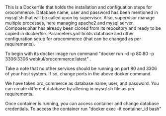 This is a Dockerfile that holds the installation and configuation steps for orocommerce. Database name, user and password has been mentioned in mysql.sh that will be called upon by supervisor. Also, supervisor manage multiple processes, here managing apache2 and mysql server. Composer.phar has already been cloned from its repository and ready to be copied in dockerfile. Parameters.yml holds database and other configuration setup for orocommerce (that can be changed as per requirements).

To begin with its docker image run command "docker run -d -p 80:80 -p 3306:3306 webkul/orocommerce:latest" .

Take a note that no other services should be running on port 80 and 3306 of your host system. If so, change ports in the above docker command.

We have taken oro_commerce as database name, user, and password. You can create different database by altering in mysql.sh file as per requirements.

Once container is running, you can access container and change database credentials. To access the container run "docker exec -it container_id bash"
